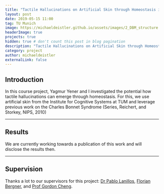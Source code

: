 ```yaml
---
title: "Tactile Hallucinations on Artificial Skin through Homeostasis in a Deep Boltzmann Machine"
layout: post
date: 2019-05-15 11:00
tag: TU Munich
image: https://michaeldeistler.github.io/assets/images/2_DBM_structure.png
headerImage: true
projects: true
hidden: true # don't count this post in blog pagination
description: "Tactile Hallucinations on Artificial Skin through Homeostasis in a Deep Boltzmann Machine"
category: project
author: michaeldeistler
externalLink: false
---
```


## Introduction
In this course project, Yagmur Yener and I investigated the potential how tactile hallucinations can emerge through homeostasis. For this, we use artificial skin from the Institute for Cognitive Systems at TUM and leverage previous work on the Charles Bonnet Syndrome (Series, Reichert, and Storkey, NIPS, 2010)

---

## Results
We are currently working towards a publication of this work and will disclose the results then.

---

## Supervision
Thanks a lot to our supervisors for this project: [Dr Pablo Lanillos](http://www.therobotdecision.com), [Florian Bergner](https://www.ics.ei.tum.de/en/people/bergner/), and [Prof Gordon Cheng](https://www.ics.ei.tum.de/en/home/).
